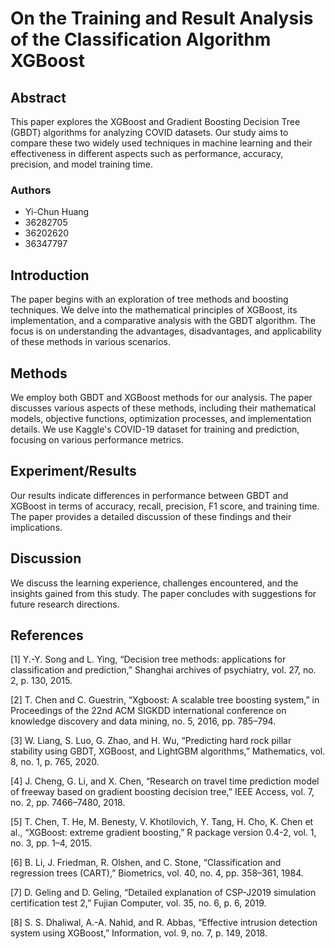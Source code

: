 # On the Training and Result Analysis of the Classification Algorithm XGBoost

## Abstract
This paper explores the XGBoost and Gradient Boosting Decision Tree (GBDT) algorithms for analyzing COVID datasets. Our study aims to compare these two widely used techniques in machine learning and their effectiveness in different aspects such as performance, accuracy, precision, and model training time.

### Authors
- Yi-Chun Huang
- 36282705
- 36202620
- 36347797

## Introduction
The paper begins with an exploration of tree methods and boosting techniques. We delve into the mathematical principles of XGBoost, its implementation, and a comparative analysis with the GBDT algorithm. The focus is on understanding the advantages, disadvantages, and applicability of these methods in various scenarios.

## Methods
We employ both GBDT and XGBoost methods for our analysis. The paper discusses various aspects of these methods, including their mathematical models, objective functions, optimization processes, and implementation details. We use Kaggle's COVID-19 dataset for training and prediction, focusing on various performance metrics.

## Experiment/Results
Our results indicate differences in performance between GBDT and XGBoost in terms of accuracy, recall, precision, F1 score, and training time. The paper provides a detailed discussion of these findings and their implications.

## Discussion
We discuss the learning experience, challenges encountered, and the insights gained from this study. The paper concludes with suggestions for future research directions.

## References
<a id="1">[1]</a> Y.-Y. Song and L. Ying, “Decision tree methods: applications for classification and prediction,” Shanghai archives of psychiatry, vol. 27, no. 2, p. 130, 2015.

<a id="1">[2]</a> T. Chen and C. Guestrin, “Xgboost: A scalable tree boosting system,” in Proceedings of the 22nd ACM SIGKDD international conference on knowledge discovery and data mining, no. 5, 2016, pp. 785–794.

<a id="1">[3]</a> W. Liang, S. Luo, G. Zhao, and H. Wu, “Predicting hard rock pillar stability using GBDT, XGBoost, and LightGBM algorithms,” Mathematics, vol. 8, no. 1, p. 765, 2020.

<a id="1">[4]</a> J. Cheng, G. Li, and X. Chen, “Research on travel time prediction model of freeway based on gradient boosting decision tree,” IEEE Access, vol. 7, no. 2, pp. 7466–7480, 2018.

<a id="1">[5]</a> T. Chen, T. He, M. Benesty, V. Khotilovich, Y. Tang, H. Cho, K. Chen et al., “XGBoost: extreme gradient boosting,” R package version 0.4-2, vol. 1, no. 3, pp. 1–4, 2015.

<a id="1">[6]</a> B. Li, J. Friedman, R. Olshen, and C. Stone, “Classification and regression trees (CART),” Biometrics, vol. 40, no. 4, pp. 358–361, 1984.

<a id="1">[7]</a> D. Geling and D. Geling, “Detailed explanation of CSP-J2019 simulation certification test 2,” Fujian Computer, vol. 35, no. 6, p. 6, 2019.

<a id="1">[8]</a> S. S. Dhaliwal, A.-A. Nahid, and R. Abbas, “Effective intrusion detection system using XGBoost,” Information, vol. 9, no. 7, p. 149, 2018.
